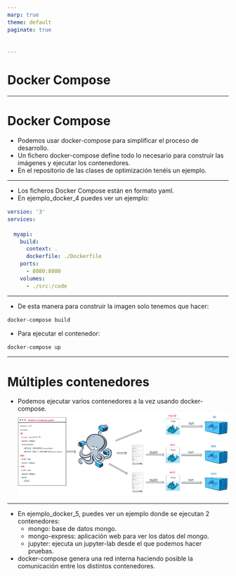 ```yaml
---
marp: true
theme: default
paginate: true


--- 
```

# Docker Compose

--- 
# Docker Compose
- Podemos usar docker-compose para simplificar el proceso de desarrollo.
- Un fichero docker-compose define todo lo necesario para construir las imágenes y ejecutar los contenedores.
- En el repositorio de las clases de optimización tenéis un ejemplo.

---

- Los ficheros Docker Compose están en formato yaml.
- En ejemplo_docker_4 puedes ver un ejemplo:
```yaml
version: '3'
services:

  myapi:
    build: 
      context: .
      dockerfile: ./Dockerfile
    ports:
      - 8080:8080
    volumes:
      - ./src:/code
```

---

- De esta manera para construir la imagen solo tenemos que hacer:
```bash
docker-compose build
```
- Para ejecutar el contenedor:
```bash
docker-compose up
```

---
# Múltiples contenedores
- Podemos ejecutar varios contenedores a la vez usando docker-compose.
![center](imgs/compose.png)



---
- En ejemplo_docker_5, puedes ver un ejemplo donde se ejecutan 2 contenedores:
    - mongo: base de datos mongo.
    - mongo-express: aplicación web para ver los datos del mongo.
    - jupyter: ejecuta un jupyter-lab desde el que podemos hacer pruebas.
- docker-compose genera una red interna haciendo posible la comunicación entre los distintos contenedores.
